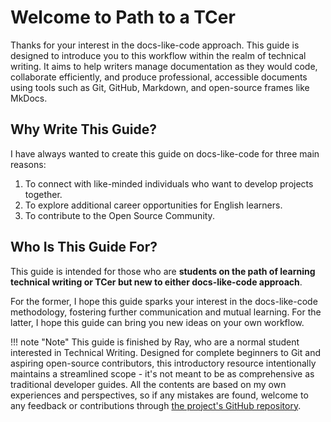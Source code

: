 # Welcome to Path to a TCer

Thanks for your interest in the docs-like-code approach. This guide is designed to introduce you to this workflow within the realm of technical writing. It aims to help writers manage documentation as they would code, collaborate efficiently, and produce professional, accessible documents using tools such as Git, GitHub, Markdown, and open-source frames like MkDocs.

## Why Write This Guide?

I have always wanted to create this guide on docs-like-code for three main reasons:

1. To connect with like-minded individuals who want to develop projects together.
2. To explore additional career opportunities for English learners.
3. To contribute to the Open Source Community.

## Who Is This Guide For?

This guide is intended for those who are **students on the path of learning technical writing or TCer but new to either docs-like-code approach**.

For the former, I hope this guide sparks your interest in the docs-like-code methodology, fostering further communication and mutual learning. For the latter, I hope this guide can bring you new ideas on your own workflow.

!!! note "Note"
    This guide is finished by Ray, who are a normal student interested in Technical Writing. Designed for complete beginners to Git and aspiring open-source contributors, this introductory resource intentionally maintains a streamlined scope - it's not meant to be as comprehensive as traditional developer guides.  All the contents are based on my own experiences and perspectives, so if any mistakes are found, welcome to any feedback or contributions through [the project's GitHub repository](https://github.com/TCCQUPT/tc_learning_path).
